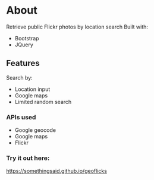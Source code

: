 About
===========
Retrieve public Flickr photos by location search
Built with:
* Bootstrap
* JQuery

## Features
Search by:
* Location input
* Google maps
* Limited random search

### APIs used
* Google geocode
* Google maps
* Flickr

### Try it out here:
https://somethingsaid.github.io/geoflicks
